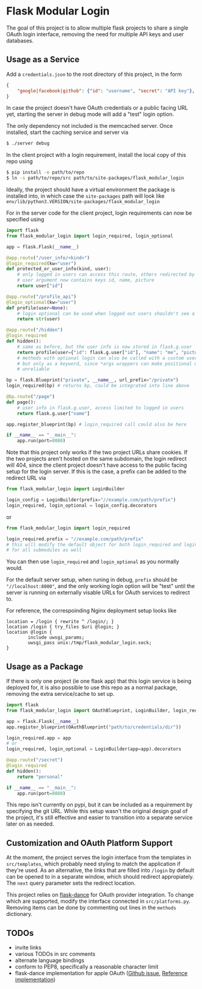 # Flask Modular Login
The goal of this project is to allow multiple flask projects to share a single
OAuth login interface, removing the need for multiple API keys and user
databases.

## Usage as a Service
Add a `credentials.json` to the root directory of this project, in the form
```json
{
    "google|facebook|github": {"id": "username", "secret": "API key"},
}
```
In case the project doesn't have OAuth credentials or a public facing URL yet,
starting the server in debug mode will add a "test" login option. 

The only dependency not included is the memcached server. Once installed, start
the caching service and server via
```bash
$ ./server debug
```

In the client project with a login requirement, install the local copy of this
repo using
```bash
$ pip install -e path/to/repo
$ ln -s path/to/repo/src path/to/site-packages/flask_modular_login
```
Ideally, the project should have a virtual environment the package is installed
into, in which case the `site-packages` path will look like
`env/lib/python3.VERSION/site-packages/flask_modular_login`

For in the server code for the client project, login requirements can now be
specified using
```python
import flask
from flask_modular_login import login_required, login_optional

app = flask.Flask(__name__)

@app.route("/user_info/<kind>")
@login_required(kw="user")
def protected_or_user_info(kind, user):
    # only logged in users can access this route, others redirected by flask
    # user argument now contains keys id, name, picture
    return user["id"]

@app.route("/profile_api")
@login_optional(kw="user")
def profile(user=None):
    # login optional can be used when logged out users shouldn't see a redirect
    return str(user)

@app.route("/hidden")
@login_required
def hidden():
    # same as before, but the user info is now stored in flask.g.user
    return profile(user={"id": flask.g.user["id"], "name": "me", "picture": ""})
    # methods with optional login can also be called with a custom user argument
    # but only as a keyword, since *args wrappers can make positional matching
    # unreliable

bp = flask.Blueprint("private", __name__, url_prefix="/private")
login_required(bp) # returns bp, could be integrated into line above

@bp.route("/page")
def page():
    # user info in flask.g.user, access limited to logged in users
    return flask.g.user["name"]

app.register_blueprint(bp) # login_required call could also be here

if __name__ == "__main__":
    app.run(port=8080)
```

Note that this project only works if the two project URLs share cookies. If the
two projects aren't hosted on the same subdomain, the login redirect will 404,
since the client project doesn't have access to the public facing setup for the
login server. If this is the case, a prefix can be added to the redirect URL via

```python
from flask_modular_login import LoginBuilder

login_config = LoginBuilder(prefix="//example.com/path/prefix")
login_required, login_optional = login_config.decorators
```
or
```python
from flask_modular_login import login_required

login_required.prefix = "//example.com/path/prefix"
# this will modify the default object for both login_required and login_optional
# for all submodules as well
```

You can then use `login_required` and `login_optional` as you normally would.

For the default server setup, when runing in debug, `prefix` should be
`"//localhost:8000"`, and the only working login option will be "test" until
the server is running on externally visable URLs for OAuth services to redirect
to.

For reference, the correspoinding Nginx deployment setup looks like
```
location = /login { rewrite ^ /login/; }
location /login { try_files $uri @login; }
location @login {
        include uwsgi_params;
        uwsgi_pass unix:/tmp/flask_modular_login.sock;
}
```

## Usage as a Package
If there is only one project (ie one flask app) that this login service is being
deployed for, it is also possible to use this repo as a normal package, removing
the extra service/cache to set up.
```python
import flask
from flask_modular_login import OAuthBlueprint, LoginBuilder, login_required

app = flask.Flask(__name__)
app.register_blueprint(OAuthBlueprint("path/to/credentials/dir"))

login_required.app = app
# or
login_required, login_optional = LoginBuilder(app=app).decorators

@app.route("/secret")
@login_required
def hidden():
    return "personal"

if __name__ == "__main__":
    app.run(port=8080)
```

This repo isn't currently on pypi, but it can be included as a requirement by
specifying the git URL. While this setup wasn't the original design goal of the
project, it's still effective and easier to transition into a separate service
later on as needed.

## Customization and OAuth Platform Support
At the moment, the project serves the login interface from the templates in
`src/templates`, which probably need styling to match the application if they're
used. As an alternative, the links that are filled into `/login` by default can
be opened to in a separate window, which should redirect appropiately. The
`next` query parameter sets the redirect location.

This project relies on
[flask-dance](https://github.com/singingwolfboy/flask-dance) for OAuth provider
integration. To change which are supported, modify the interface connected in
`src/platforms.py`. Removing items can be done by commenting out lines in the
`methods` dictionary.

## TODOs
- invite links
- various TODOs in src comments
- alternate language bindings
- conform to PEP8, specifically a reasonable character limit
- flask-dance implementation for apple OAuth
([Github issue](https://github.com/singingwolfboy/flask-dance/issues/418),
[Reference implementation](https://github.com/python-social-auth/social-core/blob/master/social_core/backends/apple.py))
